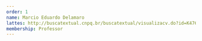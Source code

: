 ```yaml
---
order: 1
name: Marcio Eduardo Delamaro
lattes: http://buscatextual.cnpq.br/buscatextual/visualizacv.do?id=K4768016Y4
membership: Professor
---
```

